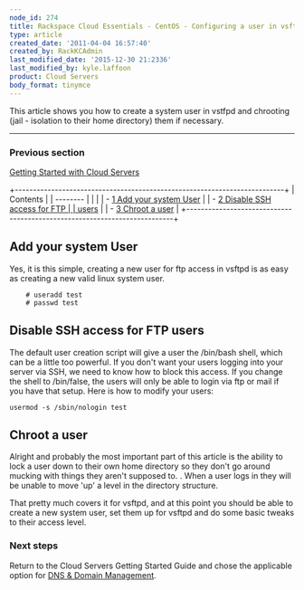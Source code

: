 ```yaml
---
node_id: 274
title: Rackspace Cloud Essentials - CentOS - Configuring a user in vsftpd
type: article
created_date: '2011-04-04 16:57:40'
created_by: RackKCAdmin
last_modified_date: '2015-12-30 21:2336'
last_modified_by: kyle.laffoon
product: Cloud Servers
body_format: tinymce
---
```


This article shows you how to create a system user in vstfpd and
chrooting (jail - isolation to their home directory) them if necessary.

* * * * *

### Previous section

[Getting Started with Cloud
Servers](https://www.rackspace.com/knowledge_center/article/getting-started-with-cloud-servers-0)

 

+--------------------------------------------------------------------------+
| Contents                                                                 |
| --------                                                                 |
|                                                                          |
| -   [1 Add your system User](#Add_your_system_User)                      |
| -   [2 Disable SSH access for FTP                                        |
|     users](#Disable_SSH_access_for_FTP_users)                            |
| -   [3 Chroot a user](#Chroot_a_user)                                    |
+--------------------------------------------------------------------------+

Add your system User
--------------------

Yes, it is this simple, creating a new user for ftp access in vsftpd is
as easy as creating a new valid linux system user.

        # useradd test
        # passwd test

Disable SSH access for FTP users
--------------------------------

The default user creation script will give a user the /bin/bash shell,
which can be a little too powerful.  If you don't want your users
logging into your server via SSH, we need to know how to block this
access.  If you change the shell to /bin/false, the users will only be
able to login via ftp or mail if you have that setup. Here is how to
modify your users:

    usermod -s /sbin/nologin test

Chroot a user
-------------

Alright and probably the most important part of this article is the
ability to lock a user down to their own home directory so they don't go
around mucking with things they aren't supposed to. . When a user logs
in they will be unable to move 'up' a level in the directory structure.

That pretty much covers it for vsftpd, and at this point you should be
able to create a new system user, set them up for vsftpd and do some
basic tweaks to their access level.  

 

### Next steps

Return to the Cloud Servers Getting Started Guide and chose the
applicable option for [DNS & Domain
Management](https://www.rackspace.com/knowledge_center/article/getting-started-with-cloud-servers-0#dnsDomainMGMT).

 

